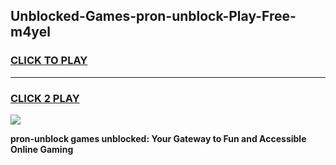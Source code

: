 
## Unblocked-Games-pron-unblock-Play-Free-m4yel
<h3>
<a href="https://premium76.site?title=pron-unblock&ref=23A">CLICK TO PLAY</a></h3>
<hr>

<h3>
<a href="https://premium76.site?title=pron-unblock&ref=23A">CLICK 2 PLAY</a>
  
</h3>

<a href="https://premium76.site?title=pron-unblock&ref=23A"><img src="https://clearcache.store/games.png"></a>


**pron-unblock games unblocked: Your Gateway to Fun and Accessible Online Gaming**

